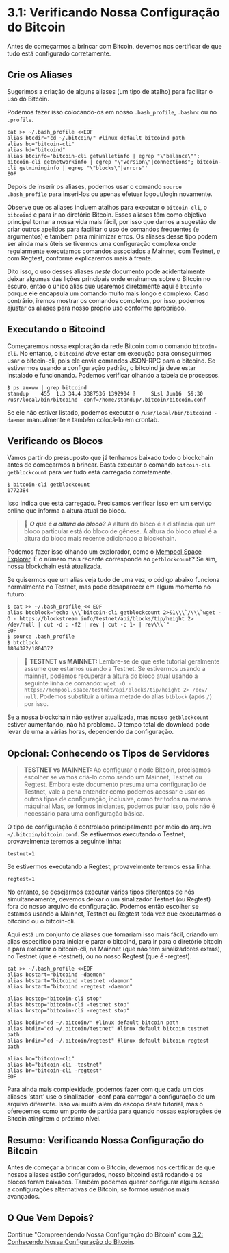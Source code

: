 # 3.1: Verificando Nossa Configuração do Bitcoin

Antes de começarmos a brincar com Bitcoin, devemos nos certificar de que tudo está configurado corretamente.

## Crie os Aliases

Sugerimos a criação de alguns aliases (um tipo de atalho) para facilitar o uso do Bitcoin.

Podemos fazer isso colocando-os em nosso `.bash_profile`, `.bashrc` ou no `.profile`.
```
cat >> ~/.bash_profile <<EOF
alias btcdir="cd ~/.bitcoin/" #linux default bitcoind path
alias bc="bitcoin-cli"
alias bd="bitcoind"
alias btcinfo='bitcoin-cli getwalletinfo | egrep "\"balance\""; bitcoin-cli getnetworkinfo | egrep "\"version\"|connections"; bitcoin-cli getmininginfo | egrep "\"blocks\"|errors"'
EOF
```
Depois de inserir os aliases, podemos usar o comando `source .bash_profile` para inseri-los ou apenas efetuar logout/login novamente.

Observe que os aliases incluem atalhos para executar o `bitcoin-cli`, o `bitcoind` e para ir ao diretório Bitcoin. Esses aliases têm como objetivo principal tornar a nossa vida mais fácil, por isso que damos a sugestão de criar outros apelidos para facilitar o uso de comandos frequentes (e argumentos) e também para minimizar erros. Os aliases desse tipo podem ser ainda mais úteis se tivermos uma configuração complexa onde regularmente executamos comandos associados a Mainnet, com Testnet, _e_ com Regtest, conforme explicaremos mais à frente.

Dito isso, o uso desses aliases _neste_ documento pode acidentalmente deixar algumas das lições principais onde ensinamos sobre o Bitcoin no escuro, então o único alias que usaremos diretamente aqui é `btcinfo` porque ele encapsula um comando muito mais longo e complexo. Caso contrário, iremos mostrar os comandos completos, por isso, podemos ajustar os aliases para nosso próprio uso conforme apropriado.

## Executando o Bitcoind

Começaremos nossa exploração da rede Bitcoin com o comando `bitcoin-cli`. No entanto, o `bitcoind` _deve_ estar em execução para conseguirmos usar o bitcoin-cli, pois ele envia comandos JSON-RPC para o bitcoind. Se estivermos usando a configuração padrão, o bitcoind já deve estar instalado e funcionando. Podemos verificar olhando a tabela de processos.
```
$ ps auxww | grep bitcoind
standup    455  1.3 34.4 3387536 1392904 ?     SLsl Jun16  59:30 /usr/local/bin/bitcoind -conf=/home/standup/.bitcoin/bitcoin.conf
```

Se ele não estiver listado, podemos executar o `/usr/local/bin/bitcoind -daemon` manualmente e também colocá-lo em crontab.

## Verificando os Blocos

Vamos partir do pressuposto que já tenhamos baixado todo o blockchain antes de começarmos a brincar. Basta executar o comando `bitcoin-cli getblockcount` para ver tudo está carregado corretamente.
```
$ bitcoin-cli getblockcount
1772384
```
Isso indica que está carregado. Precisamos verificar isso em um serviço online que informa a altura atual do bloco.

> :book: ***O que é a altura do bloco?*** A altura do bloco é a distância que um bloco particular está do bloco de gênese. A altura do bloco atual é a altura do bloco mais recente adicionado a blockchain.

Podemos fazer isso olhando um explorador, como o [Mempool Space Explorer](https://mempool.space/pt/testnet). É o número mais recente corresponde ao `getblockcount`? Se sim, nossa blockchain está atualizada.

Se quisermos que um alias veja tudo de uma vez, o código abaixo funciona normalmente no Testnet, mas pode desaparecer em algum momento no futuro:
```
$ cat >> ~/.bash_profile << EOF
alias btcblock="echo \\\`bitcoin-cli getblockcount 2>&1\\\`/\\\`wget -O - https://blockstream.info/testnet/api/blocks/tip/height 2> /dev/null | cut -d : -f2 | rev | cut -c 1- | rev\\\`"
EOF
$ source .bash_profile 
$ btcblock
1804372/1804372
```

> :link: **TESTNET vs MAINNET:** Lembre-se de que este tutorial geralmente assume que estamos usando a Testnet. Se estivermos usando a mainnet, podemos recuperar a altura do bloco atual usando a seguinte linha de comando: `wget -O - https://mempool.space/testnet/api/blocks/tip/height 2> /dev/ null`. Podemos substituir a última metade do alias `btblock` (após `/`) por isso.

Se a nossa blockchain não estiver atualizada, mas nosso `getblockcount` estiver aumentando, não há problema. O tempo total de download pode levar de uma a várias horas, dependendo da configuração.

## Opcional: Conhecendo os Tipos de Servidores

> **TESTNET vs MAINNET:** Ao configurar o node Bitcoin, precisamos escolher se vamos criá-lo como sendo um Mainnet, Testnet ou Regtest. Embora este documento presuma uma configuração de Testnet, vale a pena entender como podemos acessar e usar os outros tipos de configuração, inclusive, como ter todos na mesma máquina! Mas, se formos iniciantes, podemos pular isso, pois não é necessário para uma configuração básica.

O tipo de configuração é controlado principalmente por meio do arquivo `~/.bitcoin/bitcoin.conf`. Se  estivermos executando o Testnet, provavelmente teremos a seguinte linha:
```
testnet=1
```
Se estivermos executando a Regtest, provavelmente teremos essa linha:
```
regtest=1
```
No entanto, se desejarmos executar vários tipos diferentes de nós simultaneamente, devemos deixar o um sinalizador Testnet (ou Regtest) fora do nosso arquivo de configuração. Podemos então escolher se estamos usando a Mainnet, Testnet ou Regtest toda vez que executarmos o bitcoind ou o bitcoin-cli.

Aqui está um conjunto de aliases que tornariam isso mais fácil, criando um alias específico para iniciar e parar o bitcoind, para ir para o diretório bitcoin e para executar o bitcoin-cli, na Mainnet (que não tem sinalizadores extras), no Testnet (que é -testnet), ou no nosso Regtest (que é -regtest).
```
cat >> ~/.bash_profile <<EOF
alias bcstart="bitcoind -daemon"
alias btstart="bitcoind -testnet -daemon"
alias brstart="bitcoind -regtest -daemon"

alias bcstop="bitcoin-cli stop"
alias btstop="bitcoin-cli -testnet stop"
alias brstop="bitcoin-cli -regtest stop"

alias bcdir="cd ~/.bitcoin/" #linux default bitcoin path
alias btdir="cd ~/.bitcoin/testnet" #linux default bitcoin testnet path
alias brdir="cd ~/.bitcoin/regtest" #linux default bitcoin regtest path

alias bc="bitcoin-cli"
alias bt="bitcoin-cli -testnet"
alias br="bitcoin-cli -regtest"
EOF
```
Para ainda mais complexidade, podemos fazer com que cada um dos aliases 'start' use o sinalizador -conf para carregar a configuração de um arquivo diferente. Isso vai muito além do escopo deste tutorial, mas o oferecemos como um ponto de partida para quando nossas explorações de Bitcoin atingirem o próximo nível.

## Resumo: Verificando Nossa Configuração do Bitcoin

Antes de começar a brincar com o Bitcoin, devemos nos certificar de que nossos aliases estão configurados, nosso bitcoind está rodando e os blocos foram baixados. Também podemos querer configurar algum acesso a configurações alternativas de Bitcoin, se formos usuários mais avançados.

## O Que Vem Depois?

Continue "Compreendendo Nossa Configuração do Bitcoin" com [3.2: Conhecendo Nossa Configuração do Bitcoin](03_2_Knowing_Your_Bitcoin_Setup.md).